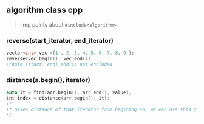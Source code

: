 ## algorithm class cpp
> imp points about `#include<algorithm>`


### reverse(start_iterator, end_iterator)
```cpp    
vector<int> vec ={1 , 2, 3, 4, 5, 6, 7, 8, 9 };
reverse(vec.begin(), vec.end()); 
//note [start, end) end is not encluded
```   

### distance(a.begin(), iterator) 
```cpp
auto it = find(arr.begin(), arr.end(), value);
int index = distance(arr.begin(), it);
/*
it gives distance of that iterator from begining so, we can use this to find index of an element 
*/
```
